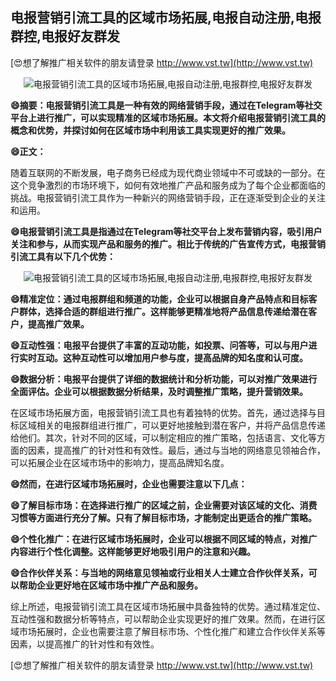 ## **电报营销引流工具的区域市场拓展,电报自动注册,电报群控,电报好友群发**

[😍想了解推广相关软件的朋友请登录 http://www.vst.tw](http://www.vst.tw)

 <center><img src="https://vst.tw/MP4/tuiguang/png/2.png" alt="电报营销引流工具的区域市场拓展,电报自动注册,电报群控,电报好友群发"></center>

**😄摘要：电报营销引流工具是一种有效的网络营销手段，通过在Telegram等社交平台上进行推广，可以实现精准的区域市场拓展。本文将介绍电报营销引流工具的概念和优势，并探讨如何在区域市场中利用该工具实现更好的推广效果。**

**😄正文：**

随着互联网的不断发展，电子商务已经成为现代商业领域中不可或缺的一部分。在这个竞争激烈的市场环境下，如何有效地推广产品和服务成为了每个企业都面临的挑战。电报营销引流工具作为一种新兴的网络营销手段，正在逐渐受到企业的关注和运用。

**😄电报营销引流工具是指通过在Telegram等社交平台上发布营销内容，吸引用户关注和参与，从而实现产品和服务的推广。相比于传统的广告宣传方式，电报营销引流工具有以下几个优势：**

 <center><img src="https://vst.tw/MP4/tuiguang/png/3.png" alt="电报营销引流工具的区域市场拓展,电报自动注册,电报群控,电报好友群发"></center>

**😄精准定位：通过电报群组和频道的功能，企业可以根据自身产品特点和目标客户群体，选择合适的群组进行推广。这样能够更精准地将产品信息传递给潜在客户，提高推广效果。**

**😄互动性强：电报平台提供了丰富的互动功能，如投票、问答等，可以与用户进行实时互动。这种互动性可以增加用户参与度，提高品牌的知名度和认可度。**

**😄数据分析：电报平台提供了详细的数据统计和分析功能，可以对推广效果进行全面评估。企业可以根据数据分析结果，及时调整推广策略，提升营销效果。**

在区域市场拓展方面，电报营销引流工具也有着独特的优势。首先，通过选择与目标区域相关的电报群组进行推广，可以更好地接触到潜在客户，并将产品信息传递给他们。其次，针对不同的区域，可以制定相应的推广策略，包括语言、文化等方面的因素，提高推广的针对性和有效性。最后，通过与当地的网络意见领袖合作，可以拓展企业在区域市场中的影响力，提高品牌知名度。

**😄然而，在进行区域市场拓展时，企业也需要注意以下几点：**

**😄了解目标市场：在选择进行推广的区域之前，企业需要对该区域的文化、消费习惯等方面进行充分了解。只有了解目标市场，才能制定出更适合的推广策略。**

**😄个性化推广：在进行区域市场拓展时，企业可以根据不同区域的特点，对推广内容进行个性化调整。这样能够更好地吸引用户的注意和兴趣。**

**😄合作伙伴关系：与当地的网络意见领袖或行业相关人士建立合作伙伴关系，可以帮助企业更好地在区域市场中推广产品和服务。**

综上所述，电报营销引流工具在区域市场拓展中具备独特的优势。通过精准定位、互动性强和数据分析等特点，可以帮助企业实现更好的推广效果。然而，在进行区域市场拓展时，企业也需要注意了解目标市场、个性化推广和建立合作伙伴关系等因素，以提高推广的针对性和有效性。

[😍想了解推广相关软件的朋友请登录 http://www.vst.tw](http://www.vst.tw)



